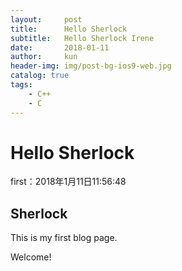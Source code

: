 ```yaml
---
layout:     post
title:      Hello Sherlock
subtitle:   Hello Sherlock Irene
date:       2018-01-11
author:     kun
header-img: img/post-bg-ios9-web.jpg
catalog: true
tags:
    - C++
    - C
---
```



# Hello Sherlock

first：2018年1月11日11:56:48

## Sherlock
This is my first blog page.

Welcome!
